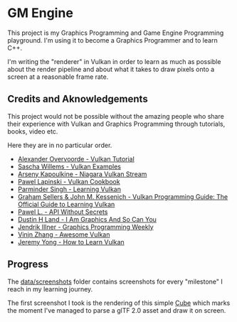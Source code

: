 # GM Engine

This project is my Graphics Programming and Game Engine Programming playground.
I'm using it to become a Graphics Programmer and to learn C++.

I'm writing the "renderer" in Vulkan in order to learn as much as possible about
the render pipeline and about what it takes to draw pixels onto a screen at a
reasonable frame rate.

## Credits and Aknowledgements

This project would not be possible without the amazing people who share their experience
with Vulkan and Graphics Programming through tutorials, books, video etc.

Here they are in no particular order.

- [Alexander Overvoorde - Vulkan Tutorial](https://vulkan-tutorial.com)
- [Sascha Willems - Vulkan Examples](https://github.com/SaschaWillems/Vulkan)
- [Arseny Kapoulkine - Niagara Vulkan Stream](https://www.youtube.com/playlist?list=PL0JVLUVCkk-l7CWCn3-cdftR0oajugYvd)
- [Pawel Lapinski - Vulkan Cookbook](https://www.packtpub.com/game-development/vulkan-cookbook)
- [Parminder Singh - Learning Vulkan](https://www.packtpub.com/application-development/learning-vulkan)
- [Graham Sellers & John M. Kessenich - Vulkan Programming Guide: The Official Guide to Learning Vulkan](https://www.amazon.com/Vulkan-Programming-Guide-Official-Learning/dp/0134464540)
- [Pawel L. - API Without Secrets](https://software.intel.com/en-us/articles/api-without-secrets-introduction-to-vulkan-part-1)
- [Dustin H Land - I Am Graphics And So Can You](https://www.fasterthan.life/blog/2017/7/11/i-am-graphics-and-so-can-you-part-1)
- [Jendrik Illner - Graphics Programming Weekly](https://www.jendrikillner.com/post/graphics-programming-weekly-issue-1/)
- [Vinjn Zhang - Awesome Vulkan](https://github.com/vinjn/awesome-vulkan)
- [Jeremy Yong - How to Learn Vulkan](https://www.jeremyong.com/c++/vulkan/graphics/rendering/2018/03/26/how-to-learn-vulkan.html)

## Progress

The [data/screenshots](https://github.com/gmodarelli/gm/tree/master/data/shaders) folder contains screenshots for
every "milestone" I reach in my learning journey.

The first screenshot I took is the rendering of this simple [Cube](https://github.com/gmodarelli/gm/tree/master/data/screenshots/2019-01-23-1059.png)
which marks the moment I've managed to parse a glTF 2.0 asset and draw it on screen.